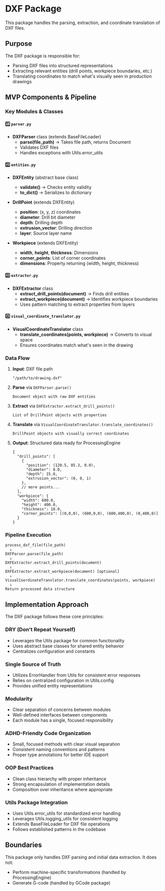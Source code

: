 # DXF Package

This package handles the parsing, extraction, and coordinate translation of DXF files.

## Purpose

The DXF package is responsible for:
- Parsing DXF files into structured representations
- Extracting relevant entities (drill points, workpiece boundaries, etc.)
- Translating coordinates to match what's visually seen in production drawings

## MVP Components & Pipeline

### Key Modules & Classes

#### 1️⃣ `parser.py`
- **DXFParser** class (extends BaseFileLoader)
  - **parse(file_path)** → Takes file path, returns Document
  - Validates DXF files
  - Handles exceptions with Utils.error_utils

#### 2️⃣ `entities.py`
- **DXFEntity** (abstract base class)
  - **validate()** → Checks entity validity
  - **to_dict()** → Serializes to dictionary

- **DrillPoint** (extends DXFEntity)
  - **position**: (x, y, z) coordinates
  - **diameter**: Drill bit diameter
  - **depth**: Drilling depth
  - **extrusion_vector**: Drilling direction
  - **layer**: Source layer name

- **Workpiece** (extends DXFEntity)
  - **width**, **height**, **thickness**: Dimensions
  - **corner_points**: List of corner coordinates
  - **dimensions**: Property returning (width, height, thickness)

#### 3️⃣ `extractor.py`
- **DXFExtractor** class
  - **extract_drill_points(document)** → Finds drill entities
  - **extract_workpiece(document)** → Identifies workpiece boundaries
  - Uses pattern matching to extract properties from layers

#### 4️⃣ `visual_coordinate_translator.py`
- **VisualCoordinateTranslator** class
  - **translate_coordinates(points, workpiece)** → Converts to visual space
  - Ensures coordinates match what's seen in the drawing

### Data Flow

1. **Input**: DXF file path
   ```
   "/path/to/drawing.dxf"
   ```

2. **Parse** via `DXFParser.parse()`
   ```
   Document object with raw DXF entities
   ```

3. **Extract** via `DXFExtractor.extract_drill_points()`
   ```
   List of DrillPoint objects with properties
   ```

4. **Translate** via `VisualCoordinateTranslator.translate_coordinates()`
   ```
   DrillPoint objects with visually correct coordinates
   ```

5. **Output**: Structured data ready for ProcessingEngine
   ```
   {
     "drill_points": [
       {
         "position": (120.5, 85.3, 0.0),
         "diameter": 8.0,
         "depth": 15.0,
         "extrusion_vector": (0, 0, 1)
       },
       // more points...
     ],
     "workpiece": {
       "width": 600.0,
       "height": 400.0,
       "thickness": 18.0,
       "corner_points": [(0,0,0), (600,0,0), (600,400,0), (0,400,0)]
     }
   }
   ```

### Pipeline Execution

```
process_dxf_file(file_path)
  ↓
DXFParser.parse(file_path)
  ↓
DXFExtractor.extract_drill_points(document)
  ↓
DXFExtractor.extract_workpiece(document) [optional]
  ↓
VisualCoordinateTranslator.translate_coordinates(points, workpiece)
  ↓
Return processed data structure
```

## Implementation Approach

The DXF package follows these core principles:

### DRY (Don't Repeat Yourself)
- Leverages the Utils package for common functionality
- Uses abstract base classes for shared entity behavior
- Centralizes configuration and constants

### Single Source of Truth
- Utilizes ErrorHandler from Utils for consistent error responses
- Relies on centralized configuration in Utils.config
- Provides unified entity representations

### Modularity
- Clear separation of concerns between modules
- Well-defined interfaces between components
- Each module has a single, focused responsibility

### ADHD-Friendly Code Organization
- Small, focused methods with clear visual separation
- Consistent naming conventions and patterns
- Proper type annotations for better IDE support

### OOP Best Practices
- Clean class hierarchy with proper inheritance
- Strong encapsulation of implementation details
- Composition over inheritance where appropriate

### Utils Package Integration
- Uses Utils.error_utils for standardized error handling
- Leverages Utils.logging_utils for consistent logging
- Extends BaseFileLoader for DXF file operations
- Follows established patterns in the codebase

## Boundaries

This package only handles DXF parsing and initial data extraction. It does not:
- Perform machine-specific transformations (handled by ProcessingEngine)
- Generate G-code (handled by GCode package)